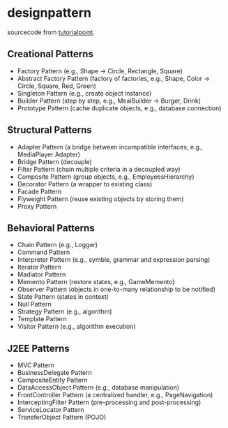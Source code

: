 # designpattern

sourcecode from [tutorialpoint](https://www.tutorialspoint.com/design_pattern).

## Creational Patterns
  - Factory Pattern (e.g., Shape -> Circle, Rectangle, Square)
  - Abstract Factory Pattern (factory of factories, e.g., Shape, Color -> Circle, Square, Red, Green)
  - Singleton Pattern (e.g., create object instance)
  - Builder Pattern (step by step, e.g., MealBuilder -> Burger, Drink)
  - Prototype Pattern (cache duplicate objects, e.g., database connection)
## Structural Patterns
  - Adapter Pattern (a bridge between incompatible interfaces, e.g., MediaPlayer Adapter)
  - Bridge Pattern (decouple)
  - Filter Pattern (chain multiple criteria in a decoupled way)
  - Composite Pattern (group objects, e.g., EmployeesHierarchy)
  - Decorator Pattern (a wrapper to existing class)
  - Facade Pattern
  - Flyweight Pattern (reuse existing objects by storing them)
  - Proxy Pattern
## Behavioral Patterns
  - Chain Pattern (e.g., Logger)
  - Command Pattern
  - Interpreter Pattern (e.g., symble, grammar and expression parsing)
  - Iterator Pattern
  - Madiator Pattern
  - Memento Pattern (restore states, e.g., GameMemento)
  - Observer Pattern (objects in one-to-many relationship to be notified)
  - State Pattern (states in context)
  - Null Pattern 
  - Strategy Pattern (e.g., algorithm)
  - Template Pattern
  - Visitor Pattern (e.g., algorithm execution)

## J2EE Patterns
  - MVC Pattern
  - BusinessDelegate Pattern
  - CompositeEntity Pattern
  - DataAccessObject Pattern (e.g., database manipulation)
  - FrontController Pattern (a centralized handler, e.g., PageNavigation)
  - InterceptingFilter Pattern (pre-processing and post-processing)
  - ServiceLocator Pattern
  - TransferObject Pattern (POJO)

